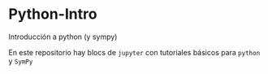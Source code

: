 # Python-Intro
Introducción a python (y sympy)

En este repositorio hay blocs de `jupyter` con tutoriales básicos para `python` y `SymPy`
